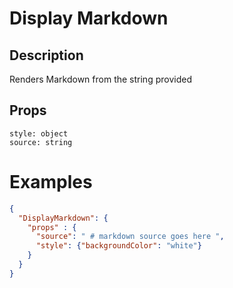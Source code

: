 # Display Markdown

## Description

Renders Markdown from the string provided

## Props

```
style: object
source: string
```

# Examples

```json
{
  "DisplayMarkdown": {
    "props" : {
      "source": " # markdown source goes here ",
      "style": {"backgroundColor": "white"}
    }
  }
}

```